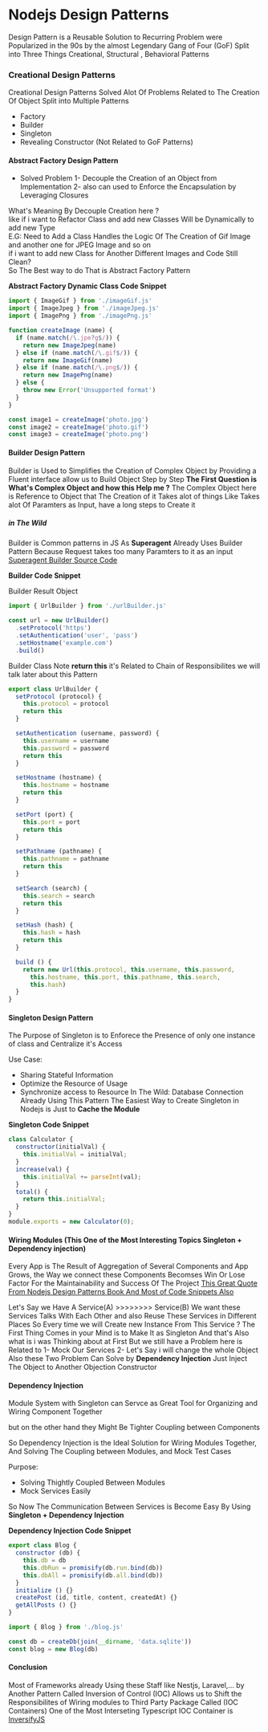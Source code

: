 # Nodejs Design Patterns
Design Pattern is a Reusable Solution to Recurring Problem
were Popularized in the 90s by the almost Legendary Gang of Four (GoF)
Split into Three Things Creational, Structural , Behavioral Patterns
### Creational Design Patterns

Creational Design Patterns Solved Alot Of Problems Related to The Creation Of Object 
Split into Multiple Patterns
- Factory 
- Builder
- Singleton
- Revealing Constructor (Not Related to GoF Patterns)


#### Abstract Factory Design Pattern

- Solved Problem
1- Decouple the Creation of an Object from Implementation
2- also can used to Enforce the Encapsulation by Leveraging Closures

What's Meaning By Decouple Creation here ? <br />
like if i want to Refactor Class and add new Classes Will be Dynamically to add new Type<br />
E.G:
Need to Add a Class Handles the Logic Of The Creation of Gif Image<br />
and another one for JPEG Image and so on<br />
if i want to add new Class for Another Different Images and Code Still Clean?<br />
So The Best way to do That is Abstract Factory Pattern<br />

**Abstract Factory Dynamic Class Code Snippet**

```javascript 
import { ImageGif } from './imageGif.js'
import { ImageJpeg } from './imageJpeg.js'
import { ImagePng } from './imagePng.js'

function createImage (name) {
  if (name.match(/\.jpe?g$/)) {
    return new ImageJpeg(name)
  } else if (name.match(/\.gif$/)) {
    return new ImageGif(name)
  } else if (name.match(/\.png$/)) {
    return new ImagePng(name)
  } else {
    throw new Error('Unsupported format')
  }
}

const image1 = createImage('photo.jpg')
const image2 = createImage('photo.gif')
const image3 = createImage('photo.png')
```

#### Builder Design Pattern

Builder is Used to Simplifies the Creation of Complex Object 
by Providing a Fluent interface allow us to Build Object Step by Step
**The First Question is What's Complex Object and how this Help me ?**
The Complex Object here is Reference to Object that The Creation of it Takes alot of things
Like Takes alot Of Paramters as Input, have a long steps to Create it

##### in The Wild
Builder is Common patterns in JS As **Superagent** Already Uses Builder Pattern
Because Request takes too many Paramters to it as an input [Superagent Builder Source Code ](https://github.com/visionmedia/superagent/blob/40424e62fbf534823b18b64a8f5f0a6680606cbe/src/client.js#L427)

**Builder Code Snippet**

Builder Result Object
```javascript
import { UrlBuilder } from './urlBuilder.js'

const url = new UrlBuilder()
  .setProtocol('https')
  .setAuthentication('user', 'pass')
  .setHostname('example.com')
  .build()

```

Builder Class
Note  **return this** it's Related to Chain of Responsibilites we will talk later about this Pattern

```javascript
export class UrlBuilder {
  setProtocol (protocol) {
    this.protocol = protocol
    return this
  }

  setAuthentication (username, password) {
    this.username = username
    this.password = password
    return this
  }

  setHostname (hostname) {
    this.hostname = hostname
    return this
  }

  setPort (port) {
    this.port = port
    return this
  }

  setPathname (pathname) {
    this.pathname = pathname
    return this
  }

  setSearch (search) {
    this.search = search
    return this
  }

  setHash (hash) {
    this.hash = hash
    return this
  }

  build () {
    return new Url(this.protocol, this.username, this.password,
      this.hostname, this.port, this.pathname, this.search,
      this.hash)
  }
}
```

#### Singleton Design Pattern
The Purpose of Singleton is to Enforece the Presence of only one instance of class and Centralize it's Access

Use Case:
  - Sharing Stateful Information
  - Optimize the Resource of Usage
  - Synchronize access to Resource
In The Wild:
  Database Connection Already Using This Pattern
The Easiest Way to Create Singleton in Nodejs is Just to **Cache the Module**

**Singleton Code Snippet**
```javascript
class Calculator {
  constructor(initialVal) {
    this.initialVal = initialVal;
  }
  increase(val) {
    this.initialVal += parseInt(val);
  }
  total() {
    return this.initialVal;
  }
}
module.exports = new Calculator(0);
```

#### Wiring Modules (This One of the Most Interesting Topics Singleton + Dependency injection)

Every App is The Result of Aggregation of Several Components and App Grows,
the Way we connect these Components Becomses Win Or Lose Factor
For the Maintainability and Success Of The Project
[This Great Quote From Nodejs Design Patterns Book And Most of Code Snippets Also](https://www.packtpub.com/product/node-js-design-patterns-third-edition/9781839214110)

Let's Say we Have A Service(A) >>>>>>>> Service(B)
We want these Services Talks With Each Other and also Reuse These Services in Different Places
So Every time we will Create new Instance From This Service ? 
The First Thing Comes in your Mind is to Make It as Singleton 
And that's Also what is i was Thinking about at First 
But we still have a Problem here is Related to
1- Mock Our Services 
2- Let's Say i will change the whole Object Also
these Two Problem Can Solve by **Dependency Injection**
Just Inject The Object to Another Objection Constructor

#### Dependency Injection
Module System with Singleton can Servce as Great Tool for Organizing and Wiring Component Together

but on the other hand they Might Be Tighter Coupling between Components

So Dependency Injection is the Ideal Solution for Wiring Modules Together,
And Solving The Coupling between Modules, and Mock Test Cases

Purpose:
 - Solving Thightly Coupled Between Modules
 - Mock Services Easily

So Now The Communication Between Services is Become Easy By Using
**Singleton + Dependency Injection**

**Dependency Injection Code Snippet**
```javascript
export class Blog {
  constructor (db) {
    this.db = db
    this.dbRun = promisify(db.run.bind(db))
    this.dbAll = promisify(db.all.bind(db))
  }
  initialize () {}
  createPost (id, title, content, createdAt) {}
  getAllPosts () {}
}
```

```javascript
import { Blog } from './blog.js'

const db = createDb(join(__dirname, 'data.sqlite'))
const blog = new Blog(db)
```

#### Conclusion
Most of Frameworks already Using these Staff like Nestjs, Laravel,...
by Another Pattern Called Inversion of Control  (IOC) 
Allows us to Shift the Responsibilites of Wiring
modules to Third Party Package Called (IOC Containers)
One of the Most Interseting Typescript IOC Container is [InversifyJS](https://www.npmjs.com/package/inversify)
